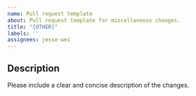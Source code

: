 ```yaml
---
name: Pull request template
about: Pull request template for miscellaneous changes.
title: "[OTHER]"
labels: ''
assignees: jesse-wei
---
```


## Description

Please include a clear and concise description of the changes.
